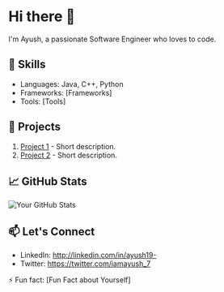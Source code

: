 <!--
**AyusH1912/AyusH1912** is a ✨ _special_ ✨ repository because its `README.md` (this file) appears on your GitHub profile.

Here are some ideas to get you started:

- 🔭 I’m currently working on ...
- 🌱 I’m currently learning ...
- 👯 I’m looking to collaborate on ...
- 🤔 I’m looking for help with ...
- 💬 Ask me about ...
- 📫 How to reach me: ...
- 😄 Pronouns: ...
- ⚡ Fun fact: ...
-->

# Hi there 👋

I'm Ayush, a passionate Software Engineer who loves to code.

## 🔧 Skills
- Languages: Java, C++, Python
- Frameworks: [Frameworks]
- Tools: [Tools]

## 🚀 Projects
1. [Project 1](link-to-project1) - Short description.
2. [Project 2](link-to-project2) - Short description.

## 📈 GitHub Stats
![Your GitHub Stats](https://github-readme-stats.vercel.app/api?username=AyusH1912&show_icons=true&theme=radical)

## 📫 Let's Connect
- LinkedIn: http://linkedin.com/in/ayush19-
- Twitter: https://twitter.com/iamayush_7

⚡ Fun fact: [Fun Fact about Yourself]

